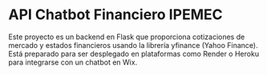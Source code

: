 # API Chatbot Financiero IPEMEC

Este proyecto es un backend en Flask que proporciona cotizaciones de mercado y estados financieros usando la librería yfinance (Yahoo Finance). Está preparado para ser desplegado en plataformas como Render o Heroku para integrarse con un chatbot en Wix.
